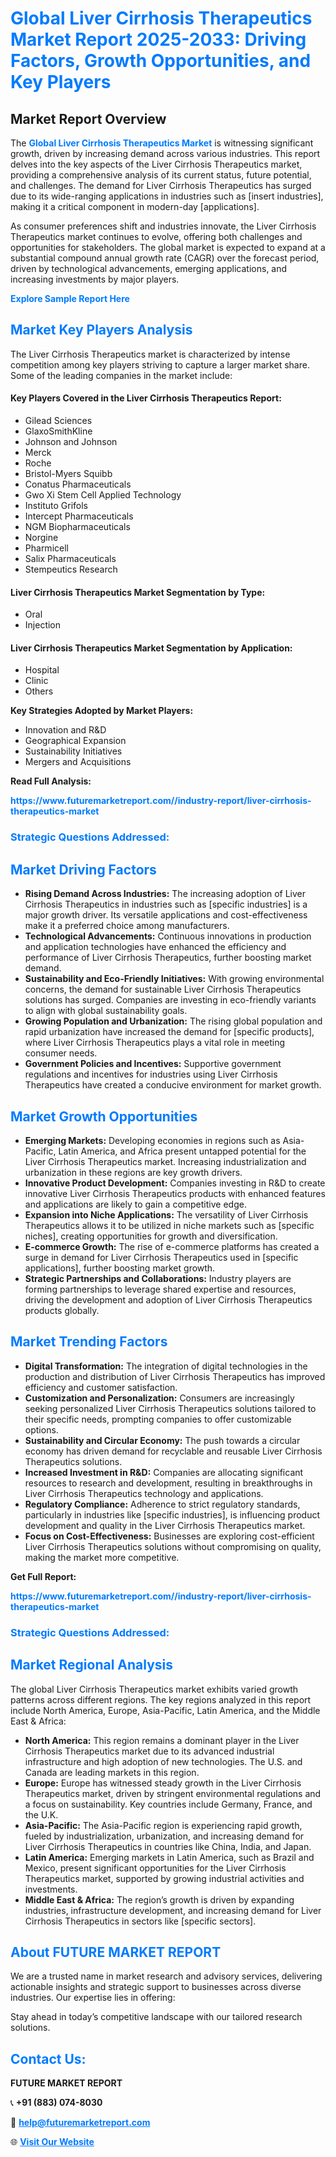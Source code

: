 <h1 style="color: #007BFF;">Global Liver Cirrhosis Therapeutics Market Report 2025-2033: Driving Factors, Growth Opportunities, and Key Players</h1>

<section id="overview">
<h2>Market Report Overview</h2>
<p>The <a href="https://www.futuremarketreport.com//industry-report/liver-cirrhosis-therapeutics-market" style="color: #007BFF; text-decoration: none;"><strong>Global Liver Cirrhosis Therapeutics Market</strong></a> is witnessing significant growth, driven by increasing demand across various industries. This report delves into the key aspects of the Liver Cirrhosis Therapeutics market, providing a comprehensive analysis of its current status, future potential, and challenges. The demand for Liver Cirrhosis Therapeutics has surged due to its wide-ranging applications in industries such as [insert industries], making it a critical component in modern-day [applications].</p>
<p>As consumer preferences shift and industries innovate, the Liver Cirrhosis Therapeutics market continues to evolve, offering both challenges and opportunities for stakeholders. The global market is expected to expand at a substantial compound annual growth rate (CAGR) over the forecast period, driven by technological advancements, emerging applications, and increasing investments by major players.</p>
</section>

<section id="overview">
<p><a href="https://www.futuremarketreport.com//request-sample/reportId=56009" style="color: #007BFF; text-decoration: none;"><strong>Explore Sample Report Here</strong></a></p>
</section>

<section id="key-players">
<h2 style="color: #007BFF;">Market Key Players Analysis</h2>
<p>The Liver Cirrhosis Therapeutics market is characterized by intense competition among key players striving to capture a larger market share. Some of the leading companies in the market include:</p>
<h4>Key Players Covered in the Liver Cirrhosis Therapeutics Report:</h4>
<ul><li>Gilead Sciences</li><li>GlaxoSmithKline</li><li>Johnson and Johnson</li><li>Merck</li><li>Roche</li><li>Bristol-Myers Squibb</li><li>Conatus Pharmaceuticals</li><li>Gwo Xi Stem Cell Applied Technology</li><li>Instituto Grifols</li><li>Intercept Pharmaceuticals</li><li>NGM Biopharmaceuticals</li><li>Norgine</li><li>Pharmicell</li><li>Salix Pharmaceuticals</li><li>Stempeutics Research</li></ul>
<h4>Liver Cirrhosis Therapeutics Market Segmentation by Type:</h4>
<ul><li>Oral</li><li>Injection</li></ul>

<h4>Liver Cirrhosis Therapeutics Market Segmentation by Application:</h4>
<ul><li>Hospital</li><li>Clinic</li><li>Others</li></ul>
<p><strong>Key Strategies Adopted by Market Players:</strong></p>
<ul>
<li>Innovation and R&D</li>
<li>Geographical Expansion</li>
<li>Sustainability Initiatives</li>
<li>Mergers and Acquisitions</li>
</ul>
</section>

<section>
<p><strong>Read Full Analysis: </strong></p><a href="https://www.futuremarketreport.com//industry-report/liver-cirrhosis-therapeutics-market" style="color: #007BFF; text-decoration: none;"><strong>https://www.futuremarketreport.com//industry-report/liver-cirrhosis-therapeutics-market</strong></a>
<h3 style="color: #007BFF;">Strategic Questions Addressed:</h3>
</section>

<section id="driving-factors">
<h2 style="color: #007BFF;">Market Driving Factors</h2>
<ul>
<li><strong>Rising Demand Across Industries:</strong> The increasing adoption of Liver Cirrhosis Therapeutics in industries such as [specific industries] is a major growth driver. Its versatile applications and cost-effectiveness make it a preferred choice among manufacturers.</li>
<li><strong>Technological Advancements:</strong> Continuous innovations in production and application technologies have enhanced the efficiency and performance of Liver Cirrhosis Therapeutics, further boosting market demand.</li>
<li><strong>Sustainability and Eco-Friendly Initiatives:</strong> With growing environmental concerns, the demand for sustainable Liver Cirrhosis Therapeutics solutions has surged. Companies are investing in eco-friendly variants to align with global sustainability goals.</li>
<li><strong>Growing Population and Urbanization:</strong> The rising global population and rapid urbanization have increased the demand for [specific products], where Liver Cirrhosis Therapeutics plays a vital role in meeting consumer needs.</li>
<li><strong>Government Policies and Incentives:</strong> Supportive government regulations and incentives for industries using Liver Cirrhosis Therapeutics have created a conducive environment for market growth.</li>
</ul>
</section>

<section id="growth-opportunities">
<h2 style="color: #007BFF;">Market Growth Opportunities</h2>
<ul>
<li><strong>Emerging Markets:</strong> Developing economies in regions such as Asia-Pacific, Latin America, and Africa present untapped potential for the Liver Cirrhosis Therapeutics market. Increasing industrialization and urbanization in these regions are key growth drivers.</li>
<li><strong>Innovative Product Development:</strong> Companies investing in R&D to create innovative Liver Cirrhosis Therapeutics products with enhanced features and applications are likely to gain a competitive edge.</li>
<li><strong>Expansion into Niche Applications:</strong> The versatility of Liver Cirrhosis Therapeutics allows it to be utilized in niche markets such as [specific niches], creating opportunities for growth and diversification.</li>
<li><strong>E-commerce Growth:</strong> The rise of e-commerce platforms has created a surge in demand for Liver Cirrhosis Therapeutics used in [specific applications], further boosting market growth.</li>
<li><strong>Strategic Partnerships and Collaborations:</strong> Industry players are forming partnerships to leverage shared expertise and resources, driving the development and adoption of Liver Cirrhosis Therapeutics products globally.</li>
</ul>
</section>

<section id="trending-factors">
<h2 style="color: #007BFF;">Market Trending Factors</h2>
<ul>
<li><strong>Digital Transformation:</strong> The integration of digital technologies in the production and distribution of Liver Cirrhosis Therapeutics has improved efficiency and customer satisfaction.</li>
<li><strong>Customization and Personalization:</strong> Consumers are increasingly seeking personalized Liver Cirrhosis Therapeutics solutions tailored to their specific needs, prompting companies to offer customizable options.</li>
<li><strong>Sustainability and Circular Economy:</strong> The push towards a circular economy has driven demand for recyclable and reusable Liver Cirrhosis Therapeutics solutions.</li>
<li><strong>Increased Investment in R&D:</strong> Companies are allocating significant resources to research and development, resulting in breakthroughs in Liver Cirrhosis Therapeutics technology and applications.</li>
<li><strong>Regulatory Compliance:</strong> Adherence to strict regulatory standards, particularly in industries like [specific industries], is influencing product development and quality in the Liver Cirrhosis Therapeutics market.</li>
<li><strong>Focus on Cost-Effectiveness:</strong> Businesses are exploring cost-efficient Liver Cirrhosis Therapeutics solutions without compromising on quality, making the market more competitive.</li>
</ul>
</section>

<section>
<p><strong>Get Full Report: </strong></p><a href="https://www.futuremarketreport.com//industry-report/liver-cirrhosis-therapeutics-market" style="color: #007BFF; text-decoration: none;"><strong>https://www.futuremarketreport.com//industry-report/liver-cirrhosis-therapeutics-market</strong></a>
<h3 style="color: #007BFF;">Strategic Questions Addressed:</h3>
</section>


<section id="regional-analysis">
<h2 style="color: #007BFF;">Market Regional Analysis</h2>
<p>The global Liver Cirrhosis Therapeutics market exhibits varied growth patterns across different regions. The key regions analyzed in this report include North America, Europe, Asia-Pacific, Latin America, and the Middle East & Africa:</p>
<ul>
<li><strong>North America:</strong> This region remains a dominant player in the Liver Cirrhosis Therapeutics market due to its advanced industrial infrastructure and high adoption of new technologies. The U.S. and Canada are leading markets in this region.</li>
<li><strong>Europe:</strong> Europe has witnessed steady growth in the Liver Cirrhosis Therapeutics market, driven by stringent environmental regulations and a focus on sustainability. Key countries include Germany, France, and the U.K.</li>
<li><strong>Asia-Pacific:</strong> The Asia-Pacific region is experiencing rapid growth, fueled by industrialization, urbanization, and increasing demand for Liver Cirrhosis Therapeutics in countries like China, India, and Japan.</li>
<li><strong>Latin America:</strong> Emerging markets in Latin America, such as Brazil and Mexico, present significant opportunities for the Liver Cirrhosis Therapeutics market, supported by growing industrial activities and investments.</li>
<li><strong>Middle East & Africa:</strong> The region’s growth is driven by expanding industries, infrastructure development, and increasing demand for Liver Cirrhosis Therapeutics in sectors like [specific sectors].</li>
</ul>
</section>

<footer>
<h2 style="color: #007BFF;">About FUTURE MARKET REPORT</h2>
<p>We are a trusted name in market research and advisory services, delivering actionable insights and strategic support to businesses across diverse industries. Our expertise lies in offering:</p>

<p>Stay ahead in today’s competitive landscape with our tailored research solutions.</p>

<h2 style="color: #007BFF;">Contact Us:</h2>
<p><strong>FUTURE MARKET REPORT</strong></p>
<p>📞 <strong>+91 (883) 074-8030</strong></p>
<p>📧 <strong><a href="mailto:help@futuremarketreport.com" style="color: #007BFF;">help@futuremarketreport.com</a></strong></p>
<p>🌐 <strong><a href="https://www.futuremarketreport.com/" style="color: #007BFF;">Visit Our Website</a></strong></p>
</footer>